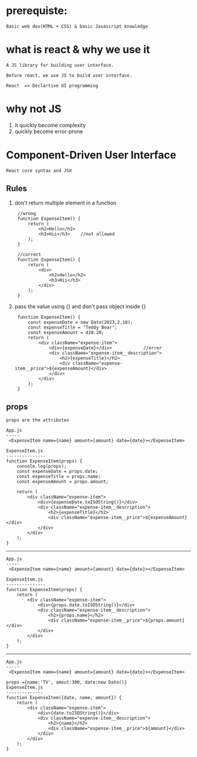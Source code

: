 # prerequiste:
    Basic web dev(HTML + CSS) & basic Javascript knowledge

# what is react & why we use it
    A JS library for building user interface.

    Before react, we use JS to build user interface.

    React  => Declartive UI programming

# why not JS
1. It quickly become complexity
2. quickly become error-prone


# Component-Driven User Interface
    React core syntax and JSX


## Rules
1. don't return multiple element in a function
        
        //wrong
        function ExpenseItem() {
            return (
                <h2>Hello</h2>
                <h3>Hii</h3>    //not allowed 
            );
        }

        //correct
        function ExpenseItem() {
            return (
                <div>
                    <h2>Hello</h2>
                    <h3>Hii</h3>
                </div>   
            );
        }

2. pass the value using {} and don't pass object inside {}

        function ExpenseItem() {
            const expenseDate = new Date(2023,2,10);
            const expenseTitle = "Teddy Bear";
            const expenseAmount = 420.20;
            return (
                <div className="expense-item">
                    <div>{expenseDate}</div>            //error
                    <div className="expense-item__description">
                        <h2>{expenseTitle}</h2>
                        <div className="expense-item__price">${expenseAmount}</div>
                    </div>
                </div>    
            );
        }


## props
    props are the attributes

    App.js
    -----
     <ExpenseItem name={name} amount={amount} date={date}></ExpenseItem>

    ExpenseItem.js
    ---------------
    function ExpenseItem(props) {
        console.log(props);
        const expenseDate = props.date;
        const expenseTitle = props.name;
        const expenseAmount = props.amount;
       
        return (
            <div className="expense-item">
                <div>{expenseDate.toISOString()}</div>
                <div className="expense-item__description">
                    <h2>{expenseTitle}</h2>
                    <div className="expense-item__price">${expenseAmount}</div>
                </div>
            </div>    
        );
    }
-----------------------------------------------------------------------------------
    App.js
    -----
     <ExpenseItem name={name} amount={amount} date={date}></ExpenseItem>

    ExpenseItem.js
    ---------------
    function ExpenseItem(props) {
        return (
            <div className="expense-item">
                <div>{props.date.toISOString()}</div>
                <div className="expense-item__description">
                    <h2>{props.name}</h2>
                    <div className="expense-item__price">${props.amount}</div>
                </div>
            </div>    
        );
    }

----------------------------------------------------------------------
    App.js
    -----
     <ExpenseItem name={name} amount={amount} date={date}></ExpenseItem>

    props ={name:'TV', amout:300, date:new Date()}
    ExpenseItem.js
    --------------
    function ExpenseItem({date, name, amount}) {
        return (
            <div className="expense-item">
                <div>{date.toISOString()}</div>
                <div className="expense-item__description">
                    <h2>{name}</h2>
                    <div className="expense-item__price">${amount}</div>
                </div>
            </div>    
        );
    }



